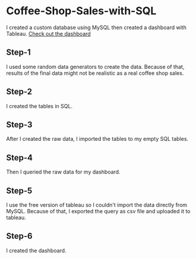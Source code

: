# Coffee-Shop-Sales-with-SQL
I created a custom database using MySQL then created a dashboard with Tableau.
[Check out the dashboard](https://public.tableau.com/views/CoffeeShopSalesDashboard_17038852619130/Dashboard1?:language=en-US&:display_count=n&:origin=viz_share_link)
## Step-1
I used some random data generators to create the data. Because of that, results of the final data might not be realistic as a real coffee shop sales.
## Step-2
I created the tables in SQL.
## Step-3
After I created the raw data, I imported the tables to my empty SQL tables.
## Step-4
Then I queried the raw data for my dashboard.
## Step-5
I use the free version of tableau so I couldn't import the data directly from MySQL. Because of that, I exported the query as csv file and uploaded it to tableau.
## Step-6
I created the dashboard.
